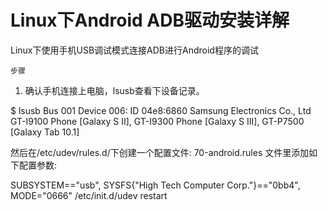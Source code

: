 # Linux下Android ADB驱动安装详解
Linux下使用手机USB调试模式连接ADB进行Android程序的调试

    步骤

1. 确认手机连接上电脑，lsusb查看下设备记录。

$ lsusb
Bus 001 Device 006: ID 04e8:6860 Samsung Electronics Co., Ltd GT-I9100 Phone [Galaxy S II], GT-I9300 Phone [Galaxy S III], GT-P7500 [Galaxy Tab 10.1]

然后在/etc/udev/rules.d/下创建一个配置文件: 70-android.rules
文件里添加如下配置参数:

SUBSYSTEM=="usb", SYSFS{"High Tech Computer Corp."}=="0bb4", MODE="0666"
/etc/init.d/udev restart
    
